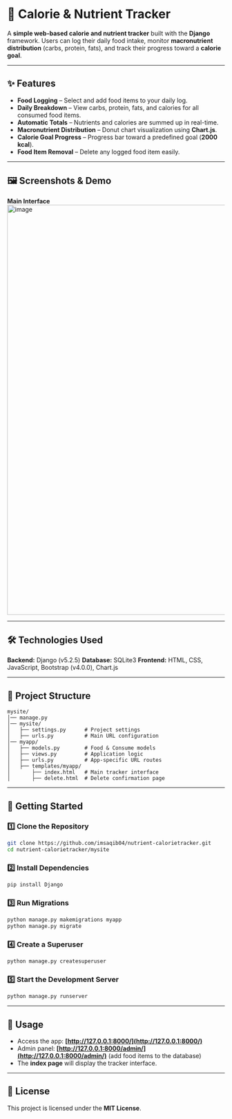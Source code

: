 # 🍎 Calorie & Nutrient Tracker

A **simple web-based calorie and nutrient tracker** built with the **Django** framework.
Users can log their daily food intake, monitor **macronutrient distribution** (carbs, protein, fats), and track their progress toward a **calorie goal**.

---

## ✨ Features

* **Food Logging** – Select and add food items to your daily log.
* **Daily Breakdown** – View carbs, protein, fats, and calories for all consumed food items.
* **Automatic Totals** – Nutrients and calories are summed up in real-time.
* **Macronutrient Distribution** – Donut chart visualization using **Chart.js**.
* **Calorie Goal Progress** – Progress bar toward a predefined goal (**2000 kcal**).
* **Food Item Removal** – Delete any logged food item easily.

---

## 🖼 Screenshots & Demo

**Main Interface**
<img width="1916" height="948" alt="image" src="https://github.com/user-attachments/assets/7ee0d350-4069-4033-bf26-c2a0ec7d6d8a" />

---

## 🛠 Technologies Used

**Backend:** Django (v5.2.5)
**Database:** SQLite3
**Frontend:** HTML, CSS, JavaScript, Bootstrap (v4.0.0), Chart.js

---

## 📂 Project Structure

```
mysite/
│── manage.py
│── mysite/
│   ├── settings.py      # Project settings
│   ├── urls.py          # Main URL configuration
│── myapp/
│   ├── models.py        # Food & Consume models
│   ├── views.py         # Application logic
│   ├── urls.py          # App-specific URL routes
│   ├── templates/myapp/
│       ├── index.html   # Main tracker interface
│       ├── delete.html  # Delete confirmation page
```

---

## 🚀 Getting Started

### 1️⃣ Clone the Repository

```bash
git clone https://github.com/imsaqib04/nutrient-calorietracker.git
cd nutrient-calorietracker/mysite
```

### 2️⃣ Install Dependencies

```bash
pip install Django
```

### 3️⃣ Run Migrations

```bash
python manage.py makemigrations myapp
python manage.py migrate
```

### 4️⃣ Create a Superuser

```bash
python manage.py createsuperuser
```

### 5️⃣ Start the Development Server

```bash
python manage.py runserver
```

---

## 📌 Usage

* Access the app: **[http://127.0.0.1:8000/](http://127.0.0.1:8000/)**
* Admin panel: **[http://127.0.0.1:8000/admin/](http://127.0.0.1:8000/admin/)** (add food items to the database)
* The **index page** will display the tracker interface.

---

## 📜 License

This project is licensed under the **MIT License**.
